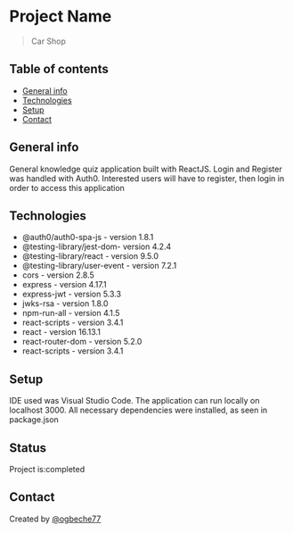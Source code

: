# Project Name
>Car Shop

## Table of contents
* [General info](#general-info)
* [Technologies](#technologies)
* [Setup](#setup)
* [Contact](#contact)

## General info
General knowledge quiz application built with ReactJS. Login and Register was handled with Auth0. Interested users will have to register, then login in order to access this application



## Technologies
* @auth0/auth0-spa-js - version 1.8.1
* @testing-library/jest-dom- version 4.2.4
* @testing-library/react - version 9.5.0
* @testing-library/user-event - version 7.2.1
* cors - version 2.8.5
* express - version 4.17.1
* express-jwt - version 5.3.3
* jwks-rsa - version 1.8.0
* npm-run-all - version 4.1.5
* react-scripts - version 3.4.1 
* react - version 16.13.1 
* react-router-dom - version 5.2.0 
* react-scripts - version 3.4.1

## Setup
IDE used was Visual Studio Code. The application can run locally on localhost 3000. 
All necessary dependencies were installed, as seen in package.json

## Status
Project is:completed 


## Contact
Created by [@ogbeche77](ogbeche77@yahoo.com)
